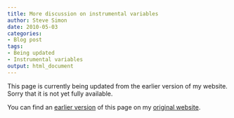 ```yaml
---
title: More discussion on instrumental variables
author: Steve Simon
date: 2010-05-03
categories:
- Blog post
tags:
- Being updated
- Instrumental variables
output: html_document
---
```


This page is currently being updated from the earlier version of my website. Sorry that it is not yet fully available.

<!---More--->

You can find an [earlier version][sim1] of this page on my [original website][sim2].

[sim1]: http://www.pmean.com/10/InstrumentalVariables.html
[sim2]: http://www.pmean.com/original_site.html
